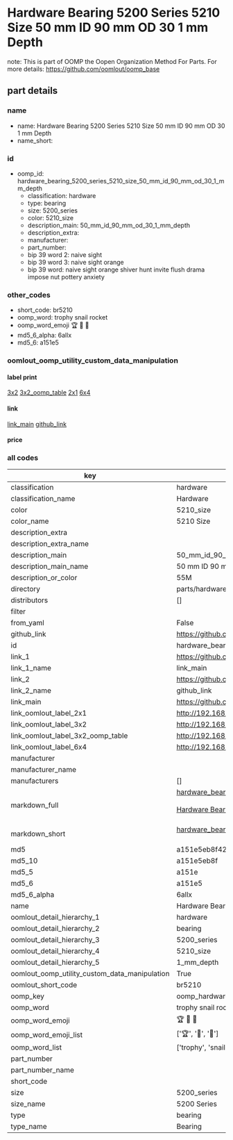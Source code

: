 # Hardware Bearing 5200 Series 5210 Size 50 mm ID 90 mm OD 30 1 mm Depth  

note: This is part of OOMP the Oopen Organization Method For Parts. For more details: https://github.com/oomlout/oomp_base

##  part details





### name
* name: Hardware Bearing 5200 Series 5210 Size 50 mm ID 90 mm OD 30 1 mm Depth
* name_short: 
### id
* oomp_id: hardware_bearing_5200_series_5210_size_50_mm_id_90_mm_od_30_1_mm_depth
  * classification: hardware
  * type: bearing
  * size: 5200_series
  * color: 5210_size
  * description_main: 50_mm_id_90_mm_od_30_1_mm_depth
  * description_extra: 
  * manufacturer: 
  * part_number: 
  * bip 39 word 2: naive sight
  * bip 39 word 3: naive sight orange
  * bip 39 word: naive sight orange shiver hunt invite flush drama impose nut pottery anxiety

### other_codes
* short_code: br5210
* oomp_word: trophy snail rocket
* oomp_word_emoji :trophy: :snail: :rocket:
* md5_6_alpha: 6allx
* md5_6: a151e5






### oomlout_oomp_utility_custom_data_manipulation
#### label print
[3x2](http://192.168.1.245:1112/?label=oomp%206allx)
[3x2_oomp_table](http://192.168.1.107:1112/?label=oomp%206allx)
[2x1](http://192.168.1.242:1112/?label=oomp%206allx)
[6x4](http://192.168.1.55:1112/?label=oomp%206allx)    

#### link

[link_main](https://github.com/oomlout/oomlout_oomp_current_version_messy/tree/main/parts/hardware_bearing_5200_series_5210_size_50_mm_id_90_mm_od_30_1_mm_depth) [github_link](https://github.com/oomlout/oomlout_oomp_part_src/tree/main/parts/hardware_bearing_5200_series_5210_size_50_mm_id_90_mm_od_30_1_mm_depth)                             

#### price







### all codes 
| key | value |  
| --- | --- |  
| classification | hardware |  
| classification_name | Hardware |  
| color | 5210_size |  
| color_name | 5210 Size |  
| description_extra |  |  
| description_extra_name |  |  
| description_main | 50_mm_id_90_mm_od_30_1_mm_depth |  
| description_main_name | 50 mm ID 90 mm OD 30 1 mm Depth |  
| description_or_color | 55M |  
| directory | parts/hardware_bearing_5200_series_5210_size_50_mm_id_90_mm_od_30_1_mm_depth |  
| distributors | [] |  
| filter |  |  
| from_yaml | False |  
| github_link | https://github.com/oomlout/oomlout_oomp_part_src/tree/main/parts/hardware_bearing_5200_series_5210_size_50_mm_id_90_mm_od_30_1_mm_depth |  
| id | hardware_bearing_5200_series_5210_size_50_mm_id_90_mm_od_30_1_mm_depth |  
| link_1 | https://github.com/oomlout/oomlout_oomp_current_version_messy/tree/main/parts/hardware_bearing_5200_series_5210_size_50_mm_id_90_mm_od_30_1_mm_depth |  
| link_1_name | link_main |  
| link_2 | https://github.com/oomlout/oomlout_oomp_part_src/tree/main/parts/hardware_bearing_5200_series_5210_size_50_mm_id_90_mm_od_30_1_mm_depth |  
| link_2_name | github_link |  
| link_main | https://github.com/oomlout/oomlout_oomp_current_version_messy/tree/main/parts/hardware_bearing_5200_series_5210_size_50_mm_id_90_mm_od_30_1_mm_depth |  
| link_oomlout_label_2x1 | http://192.168.1.242:1112/?label=oomp%206allx |  
| link_oomlout_label_3x2 | http://192.168.1.245:1112/?label=oomp%206allx |  
| link_oomlout_label_3x2_oomp_table | http://192.168.1.107:1112/?label=oomp%206allx |  
| link_oomlout_label_6x4 | http://192.168.1.55:1112/?label=oomp%206allx |  
| manufacturer |  |  
| manufacturer_name |  |  
| manufacturers | [] |  
| markdown_full | [hardware_bearing_5200_series_5210_size_50_mm_id_90_mm_od_30_1_mm_depth](https://github.com/oomlout/oomlout_oomp_current_version_messy/tree/main/parts/hardware_bearing_5200_series_5210_size_50_mm_id_90_mm_od_30_1_mm_depth)<br>[](https://github.com/oomlout/oomlout_oomp_current_version_messy/tree/main/parts/hardware_bearing_5200_series_5210_size_50_mm_id_90_mm_od_30_1_mm_depth)<br>[Hardware Bearing 5200 Series 5210 Size 50 Mm Id 90 Mm Od 30 1 Mm Depth](https://github.com/oomlout/oomlout_oomp_current_version_messy/tree/main/parts/hardware_bearing_5200_series_5210_size_50_mm_id_90_mm_od_30_1_mm_depth)<br><br> |  
| markdown_short | [hardware_bearing_5200_series_5210_size_50_mm_id_90_mm_od_30_1_mm_depth](https://github.com/oomlout/oomlout_oomp_current_version_messy/tree/main/parts/hardware_bearing_5200_series_5210_size_50_mm_id_90_mm_od_30_1_mm_depth)<br><br> |  
| md5 | a151e5eb8f422b39d837bc6337b20c95 |  
| md5_10 | a151e5eb8f |  
| md5_5 | a151e |  
| md5_6 | a151e5 |  
| md5_6_alpha | 6allx |  
| name | Hardware Bearing 5200 Series 5210 Size 50 mm ID 90 mm OD 30 1 mm Depth |  
| oomlout_detail_hierarchy_1 | hardware |  
| oomlout_detail_hierarchy_2 | bearing |  
| oomlout_detail_hierarchy_3 | 5200_series |  
| oomlout_detail_hierarchy_4 | 5210_size |  
| oomlout_detail_hierarchy_5 | 1_mm_depth |  
| oomlout_oomp_utility_custom_data_manipulation | True |  
| oomlout_short_code | br5210 |  
| oomp_key | oomp_hardware_bearing_5200_series_5210_size_50_mm_id_90_mm_od_30_1_mm_depth |  
| oomp_word | trophy snail rocket |  
| oomp_word_emoji | :trophy: :snail: :rocket: |  
| oomp_word_emoji_list | [':trophy:', ':snail:', ':rocket:'] |  
| oomp_word_list | ['trophy', 'snail', 'rocket'] |  
| part_number |  |  
| part_number_name |  |  
| short_code |  |  
| size | 5200_series |  
| size_name | 5200 Series |  
| type | bearing |  
| type_name | Bearing |  
